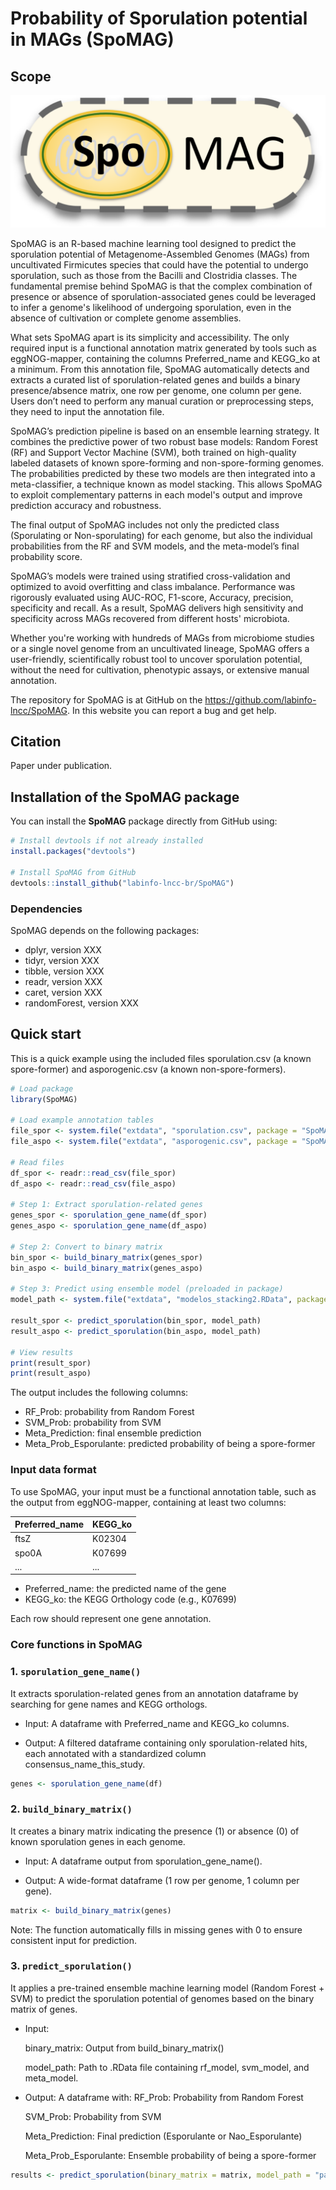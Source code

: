 # Probability of Sporulation potential in MAGs (SpoMAG) 


## Scope

<p align="center">
<img src="SpoMAGlogo.png" alt="SpoMAG_logo" width="600"/>
</p>

SpoMAG is an R-based machine learning tool designed to predict the sporulation potential of Metagenome-Assembled Genomes (MAGs) from uncultivated Firmicutes species that could have the potential to undergo sporulation, such as those from the Bacilli and Clostridia classes. The fundamental premise behind SpoMAG is that the complex combination of presence or absence of sporulation-associated genes could be leveraged to infer a genome's likelihood of undergoing sporulation, even in the absence of cultivation or complete genome assemblies.

What sets SpoMAG apart is its simplicity and accessibility. The only required input is a functional annotation matrix generated by tools such as eggNOG-mapper, containing the columns Preferred_name and KEGG_ko at a minimum. From this annotation file, SpoMAG automatically detects and extracts a curated list of sporulation-related genes and builds a binary presence/absence matrix, one row per genome, one column per gene. Users don’t need to perform any manual curation or preprocessing steps, they need to input the annotation file.

SpoMAG’s prediction pipeline is based on an ensemble learning strategy. It combines the predictive power of two robust base models: Random Forest (RF) and Support Vector Machine (SVM), both trained on high-quality labeled datasets of known spore-forming and non-spore-forming genomes. The probabilities predicted by these two models are then integrated into a meta-classifier, a technique known as model stacking. This allows SpoMAG to exploit complementary patterns in each model's output and improve prediction accuracy and robustness.

The final output of SpoMAG includes not only the predicted class (Sporulating or Non-sporulating) for each genome, but also the individual probabilities from the RF and SVM models, and the meta-model’s final probability score.

SpoMAG’s models were trained using stratified cross-validation and optimized to avoid overfitting and class imbalance. Performance was rigorously evaluated using AUC-ROC, F1-score, Accuracy, precision, specificity and recall. As a result, SpoMAG delivers high sensitivity and specificity across MAGs recovered from different hosts' microbiota.

Whether you're working with hundreds of MAGs from microbiome studies or a single novel genome from an uncultivated lineage, SpoMAG offers a user-friendly, scientifically robust tool to uncover sporulation potential, without the need for cultivation, phenotypic assays, or extensive manual annotation.


The repository for SpoMAG is at GitHub on the https://github.com/labinfo-lncc/SpoMAG. In this website you can report a bug and get help.



## Citation

Paper under publication.



## Installation of the SpoMAG package

You can install the **SpoMAG** package directly from GitHub using:

```r
# Install devtools if not already installed
install.packages("devtools")

# Install SpoMAG from GitHub
devtools::install_github("labinfo-lncc-br/SpoMAG")
```

### Dependencies

SpoMAG depends on the following packages:

- dplyr, version XXX
- tidyr, version XXX
- tibble, version XXX
- readr, version XXX
- caret, version XXX
- randomForest, version XXX


## Quick start
This is a quick example using the included files sporulation.csv (a known spore-former) and asporogenic.csv (a known non-spore-formers).

```r
# Load package
library(SpoMAG)

# Load example annotation tables
file_spor <- system.file("extdata", "sporulation.csv", package = "SpoMAG")
file_aspo <- system.file("extdata", "asporogenic.csv", package = "SpoMAG")

# Read files
df_spor <- readr::read_csv(file_spor)
df_aspo <- readr::read_csv(file_aspo)

# Step 1: Extract sporulation-related genes
genes_spor <- sporulation_gene_name(df_spor)
genes_aspo <- sporulation_gene_name(df_aspo)

# Step 2: Convert to binary matrix
bin_spor <- build_binary_matrix(genes_spor)
bin_aspo <- build_binary_matrix(genes_aspo)

# Step 3: Predict using ensemble model (preloaded in package)
model_path <- system.file("extdata", "modelos_stacking2.RData", package = "SpoMAG")

result_spor <- predict_sporulation(bin_spor, model_path)
result_aspo <- predict_sporulation(bin_aspo, model_path)

# View results
print(result_spor)
print(result_aspo)
```

The output includes the following columns:
- RF_Prob: probability from Random Forest
- SVM_Prob: probability from SVM
- Meta_Prediction: final ensemble prediction
- Meta_Prob_Esporulante: predicted probability of being a spore-former


### Input data format

To use SpoMAG, your input must be a functional annotation table, such as the output from eggNOG-mapper, containing at least two columns:

| Preferred_name | KEGG_ko |
|----------------|---------|
| ftsZ           | K02304  |
| spo0A          | K07699  |
| ...            | ...     |


- Preferred_name: the predicted name of the gene
- KEGG_ko: the KEGG Orthology code (e.g., K07699)

Each row should represent one gene annotation.

### Core functions in SpoMAG

### 1. `sporulation_gene_name()`
It extracts sporulation-related genes from an annotation dataframe by searching for gene names and KEGG orthologs.
- Input: A dataframe with Preferred_name and KEGG_ko columns.
  
- Output: A filtered dataframe containing only sporulation-related hits, each annotated with a standardized column consensus_name_this_study.
  

```r
genes <- sporulation_gene_name(df)
```

### 2. `build_binary_matrix()`
It creates a binary matrix indicating the presence (1) or absence (0) of known sporulation genes in each genome.
- Input: A dataframe output from sporulation_gene_name().
  
- Output: A wide-format dataframe (1 row per genome, 1 column per gene).
   

```r
matrix <- build_binary_matrix(genes)
```

Note: The function automatically fills in missing genes with 0 to ensure consistent input for prediction.

### 3. `predict_sporulation()`
It applies a pre-trained ensemble machine learning model (Random Forest + SVM) to predict the sporulation potential of genomes based on the binary matrix of genes.

- Input:

  binary_matrix: Output from build_binary_matrix()

  model_path: Path to .RData file containing rf_model, svm_model, and meta_model.
  
- Output: A dataframe with:
  RF_Prob: Probability from Random Forest
  
  SVM_Prob: Probability from SVM
  
  Meta_Prediction: Final prediction (Esporulante or Nao_Esporulante)
  
  Meta_Prob_Esporulante: Ensemble probability of being a spore-former
  

```r
results <- predict_sporulation(binary_matrix = matrix, model_path = "path/to/modelos_stacking2.RData")
```
